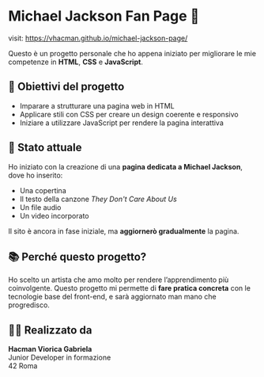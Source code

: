 # Michael Jackson Fan Page 🎤

visit: https://vhacman.github.io/michael-jackson-page/

Questo è un progetto personale che ho appena iniziato per migliorare le mie competenze in **HTML**, **CSS** e **JavaScript**.

## 🔧 Obiettivi del progetto

- Imparare a strutturare una pagina web in HTML
- Applicare stili con CSS per creare un design coerente e responsivo
- Iniziare a utilizzare JavaScript per rendere la pagina interattiva

## 🚧 Stato attuale

Ho iniziato con la creazione di una **pagina dedicata a Michael Jackson**, dove ho inserito:
- Una copertina
- Il testo della canzone *They Don't Care About Us*
- Un file audio
- Un video incorporato

Il sito è ancora in fase iniziale, ma **aggiornerò gradualmente** la pagina.
## 📚 Perché questo progetto?

Ho scelto un artista che amo molto per rendere l’apprendimento più coinvolgente. Questo progetto mi permette di **fare pratica concreta** con le tecnologie base del front-end, e sarà aggiornato man mano che progredisco.

## 👩‍💻 Realizzato da

**Hacman Viorica Gabriela**  
Junior Developer in formazione  
42 Roma  
